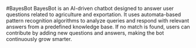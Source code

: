 #BayesBot
BayesBot is an AI-driven chatbot designed to answer user questions related to agriculture and exportation. It uses automata-based pattern recognition algorithms to analyze queries and respond with relevant answers from a predefined knowledge base. If no match is found, users can contribute by adding new questions and answers, making the bot continuously grow smarter.

